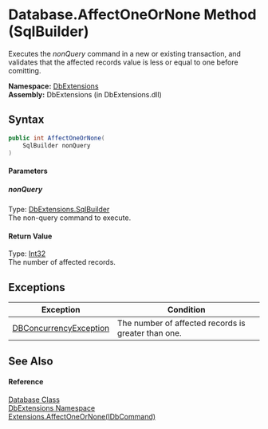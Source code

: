 Database.AffectOneOrNone Method (SqlBuilder)
============================================
Executes the *nonQuery* command in a new or existing transaction, and validates that the affected records value is less or equal to one before comitting.

**Namespace:** [DbExtensions][1]  
**Assembly:** DbExtensions (in DbExtensions.dll)

Syntax
------

```csharp
public int AffectOneOrNone(
	SqlBuilder nonQuery
)
```

#### Parameters

##### *nonQuery*
Type: [DbExtensions.SqlBuilder][2]  
The non-query command to execute.

#### Return Value
Type: [Int32][3]  
The number of affected records.

Exceptions
----------

Exception                   | Condition                                           
--------------------------- | --------------------------------------------------- 
[DBConcurrencyException][4] | The number of affected records is greater than one. 


See Also
--------

#### Reference
[Database Class][5]  
[DbExtensions Namespace][1]  
[Extensions.AffectOneOrNone(IDbCommand)][6]  

[1]: ../README.md
[2]: ../SqlBuilder/README.md
[3]: http://msdn.microsoft.com/en-us/library/td2s409d
[4]: http://msdn.microsoft.com/en-us/library/bsdf9tb2
[5]: README.md
[6]: ../Extensions/AffectOneOrNone.md